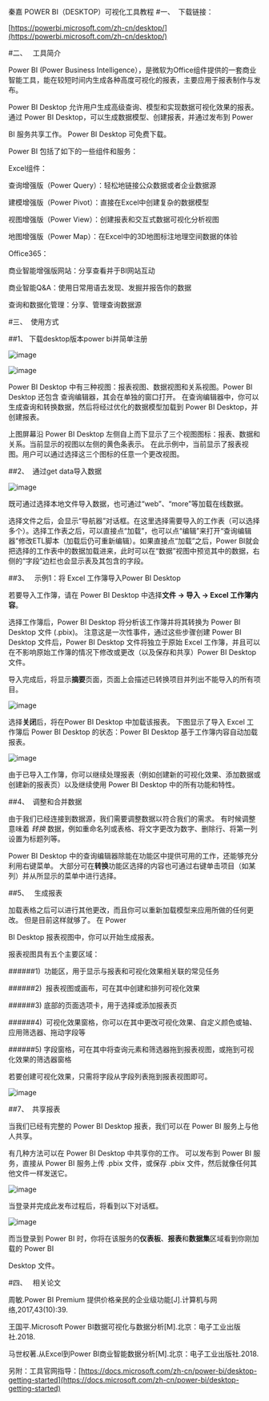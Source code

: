秦嘉 POWER BI（DESKTOP）可视化工具教程
#一、  下载链接：

[https://powerbi.microsoft.com/zh-cn/desktop/](https://powerbi.microsoft.com/zh-cn/desktop/)

#二、   工具简介

Power BI (Power Business Intelligence），是微软为Office组件提供的一套商业智能工具，能在较短时间内生成各种高度可视化的报表，主要应用于报表制作与发布。

Power BI Desktop 允许用户生成高级查询、模型和实现数据可视化效果的报表。 通过 Power BI Desktop，可以生成数据模型、创建报表，并通过发布到 Power

BI 服务共享工作。 Power BI Desktop 可免费下载。

Power BI 包括了如下的一些组件和服务：

Excel组件：

查询增强版（Power Query）：轻松地链接公众数据或者企业数据源

建模增强版（Power Pivot）：直接在Excel中创建复杂的数据模型

视图增强版（Power View）：创建报表和交互式数据可视化分析视图

地图增强版（Power Map）：在Excel中的3D地图标注地理空间数据的体验

Office365：

商业智能增强版网站：分享查看并于BI网站互动

商业智能Q&A：使用日常用语去发现、发掘并报告你的数据

查询和数据化管理：分享、管理查询数据源

#三、  使用方式

##1、 下载desktop版本power bi并简单注册

![image](http://upload-images.jianshu.io/upload_images/10432152-70f90ad5e99798f5.png?imageMogr2/auto-orient/strip%7CimageView2/2/w/1240)

![image](http://upload-images.jianshu.io/upload_images/10432152-11875a2ffe4fea6a.png?imageMogr2/auto-orient/strip%7CimageView2/2/w/1240)

Power BI Desktop 中有三种视图：报表视图、数据视图和关系视图。Power BI Desktop 还包含 查询编辑器，其会在单独的窗口打开。 在查询编辑器中，你可以生成查询和转换数据，然后将经过优化的数据模型加载到 Power BI Desktop，并创建报表。

上图屏幕沿 Power BI Desktop 左侧自上而下显示了三个视图图标：报表、数据和关系。当前显示的视图以左侧的黄色条表示。 在此示例中，当前显示了报表视图。用户可以通过选择这三个图标的任意一个更改视图。

##2、  通过get data导入数据

![image](http://upload-images.jianshu.io/upload_images/10432152-385d7320e2d587ed.png?imageMogr2/auto-orient/strip%7CimageView2/2/w/1240)

既可通过选择本地文件导入数据，也可通过“web”、“more”等加载在线数据。

选择文件之后，会显示“导航器”对话框。在这里选择需要导入的工作表（可以选择多个）。选择工作表之后，可以直接点“加载”，也可以点“编辑”来打开“查询编辑器”修改ETL脚本（加载后仍可重新编辑）。如果直接点“加载”之后，Power BI就会把选择的工作表中的数据加载进来，此时可以在“数据”视图中预览其中的数据，右侧的“字段”边栏也会显示表及其包含的字段。

##3、   示例1：将 Excel 工作簿导入Power BI Desktop

若要导入工作簿，请在 Power BI Desktop 中选择**文件 -> 导入 -> Excel 工作簿内容**。

选择工作簿后，Power BI Desktop 将分析该工作簿并将其转换为 Power BI Desktop 文件 (.pbix)。 注意这是一次性事件，通过这些步骤创建 Power BI Desktop 文件后，Power BI Desktop 文件将独立于原始 Excel 工作簿，并且可以在不影响原始工作簿的情况下修改或更改（以及保存和共享）Power BI Desktop 文件。

导入完成后，将显示**摘要**页面，页面上会描述已转换项目并列出不能导入的所有项目。

![image](http://upload-images.jianshu.io/upload_images/10432152-1b7efdace780d4e4.png?imageMogr2/auto-orient/strip%7CimageView2/2/w/1240)

选择**关闭**后，将在Power BI Desktop 中加载该报表。 下图显示了导入 Excel 工作簿后 Power BI Desktop 的状态：Power BI Desktop 基于工作簿内容自动加载报表。

![image](http://upload-images.jianshu.io/upload_images/10432152-774cdac467db820a.png?imageMogr2/auto-orient/strip%7CimageView2/2/w/1240)

由于已导入工作簿，你可以继续处理报表（例如创建新的可视化效果、添加数据或创建新的报表页）以及继续使用 Power BI Desktop 中的所有功能和特性。

##4、  调整和合并数据

由于我们已经连接到数据源，我们需要调整数据以符合我们的需求。 有时候调整意味着 *转换* 数据，例如重命名列或表格、将文字更改为数字、删除行、将第一列设置为标题列等。

Power BI Desktop 中的查询编辑器除能在功能区中提供可用的工作，还能够充分利用右键菜单。 大部分可在**转换**功能区选择的内容也可通过右键单击项目（如某列）并从所显示的菜单中进行选择。

##5、   生成报表

加载表格之后可以进行其他更改，而且你可以重新加载模型来应用所做的任何更改。 但是目前这样就够了。 在 Power

BI Desktop 报表视图中，你可以开始生成报表。

报表视图具有五个主要区域：

######1)  功能区，用于显示与报表和可视化效果相关联的常见任务

######2)  报表视图或画布，可在其中创建和排列可视化效果

######3) 底部的页面选项卡，用于选择或添加报表页

######4)  可视化效果窗格，你可以在其中更改可视化效果、自定义颜色或轴、应用筛选器、拖动字段等

######5) 字段窗格，可在其中将查询元素和筛选器拖到报表视图，或拖到可视化效果的筛选器窗格

若要创建可视化效果，只需将字段从字段列表拖到报表视图即可。


![image](http://upload-images.jianshu.io/upload_images/10432152-d4114d8e06da85e8.png?imageMogr2/auto-orient/strip%7CimageView2/2/w/1240)

##7、  共享报表

当我们已经有完整的 Power BI Desktop 报表，我们可以在 Power BI 服务上与他人共享。

有几种方法可以在 Power BI Desktop 中共享你的工作。 可以发布到 Power BI 服务，直接从 Power BI 服务上传 .pbix 文件，或保存 .pbix 文件，然后就像任何其他文件一样发送它。

![image](http://upload-images.jianshu.io/upload_images/10432152-28506aab5ed95908.png?imageMogr2/auto-orient/strip%7CimageView2/2/w/1240)

当登录并完成此发布过程后，将看到以下对话框。

![image](http://upload-images.jianshu.io/upload_images/10432152-e1e026fd8eb6c2ea.png?imageMogr2/auto-orient/strip%7CimageView2/2/w/1240)

而当登录到 Power BI 时，你将在该服务的**仪表板**、**报表**和**数据集**区域看到你刚加载的 Power BI

Desktop 文件。

#四、   相关论文

周敏.Power BI Premium 提供价格亲民的企业级功能[J].计算机与网络,2017,43(10):39.

王国平.Microsoft Power BI数据可视化与数据分析[M].北京：电子工业出版社.2018.

马世权著.从Excel到Power BI商业智能数据分析[M].北京：电子工业出版社.2018.

另附：工具官网指导：[https://docs.microsoft.com/zh-cn/power-bi/desktop-getting-started](https://docs.microsoft.com/zh-cn/power-bi/desktop-getting-started)
